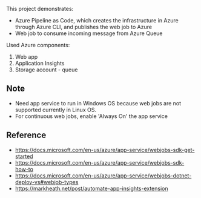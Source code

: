 This project demonstrates:
- Azure Pipeline as Code, which creates the infrastructure in Azure through Azure CLI, and publishes the web job to Azure
- Web job to consume incoming message from Azure Queue

Used Azure components:
1) Web app
2) Application Insights
3) Storage account - queue

## Note
- Need app service to run in Windows OS because web jobs are not supported currently in Linux OS.
- For continuous web jobs, enable 'Always On' the app service

## Reference
- https://docs.microsoft.com/en-us/azure/app-service/webjobs-sdk-get-started
- https://docs.microsoft.com/en-us/azure/app-service/webjobs-sdk-how-to
- https://docs.microsoft.com/en-us/azure/app-service/webjobs-dotnet-deploy-vs#webjob-types
- https://markheath.net/post/automate-app-insights-extension